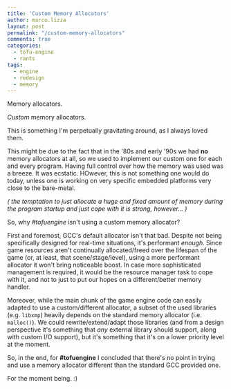 ```yaml
---
title: 'Custom Memory Allocators'
author: marco.lizza
layout: post
permalink: "/custom-memory-allocators"
comments: true
categories:
  - tofu-engine
  - rants
tags:
  - engine
  - redesign
  - memory
---
```

Memory allocators.

*Custom* memory allocators.

This is something I'm perpetually gravitating around, as I always loved them.

This might be due to the fact that in the '80s and early '90s we had **no** memory allocators at all, so we used to implement our custom one for each and every program. Having full control over how the memory was used was a breeze. It was ecstatic. HOwever, this is not something one would do today, unless one is working on very specific embedded platforms very close to the bare-metal.

*( the temptation to just allocate a *huge* and *fixed* amount of memory during the program startup and just cope with it is strong, however... )*

So, why *#tofuengine* isn't using a custom memory allocator?

First and foremost, GCC's default allocator isn't that bad. Despite not being specifically designed for real-time situations, it's performant *enough*. Since game resources aren't continually allocated/freed over the lifespan of the game (or, at least, that scene/stage/level), using a more performant allocator it won't bring noticeable boost. In case more sophisticated management is required, it would be the resource manager task to cope with it, and not to just to put our hopes on a different/better memory handler.

Moreover, while the main chunk of the game engine code can easily adapted to use a custom/different allocator, a subset of the used libraries (e.g. `libxmp`) heavily depends on the standard memory allocator (i.e.  `malloc()`). We could rewrite/extend/adapt those libraries (and from a design perspective it's something that *any* external library should support, along with custom I/O support), but it's something that it's on a lower priority level at the moment.

So, in the end, for **#tofuengine** I concluded that there's no point in trying and use a memory allocator different than the standard GCC provided one.

For the moment being. :)
